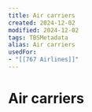 ```yaml
---
title: Air carriers
created: 2024-12-02
modified: 2024-12-02
tags: TBSMetadata
alias: Air carriers
usedFor:
- "[[767 Airlines]]"
---
```

# Air carriers
